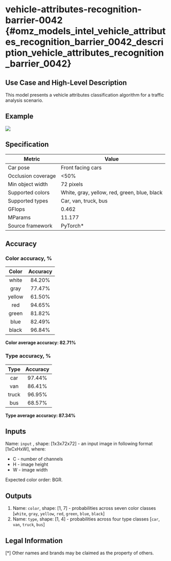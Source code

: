 # vehicle-attributes-recognition-barrier-0042 {#omz_models_intel_vehicle_attributes_recognition_barrier_0042_description_vehicle_attributes_recognition_barrier_0042}

## Use Case and High-Level Description

This model presents a vehicle attributes classification algorithm for a traffic analysis scenario.

## Example

![](./vehicle-attributes-recognition-barrier-0042-1.png)

## Specification

| Metric                | Value                                        |
|-----------------------|----------------------------------------------|
| Car pose              | Front facing cars                            |
| Occlusion coverage    | <50%                                         |
| Min object width      | 72 pixels                                    |
| Supported colors      | White, gray, yellow, red, green, blue, black |
| Supported types       | Car, van, truck, bus                         |
| GFlops                | 0.462                                        |
| MParams               | 11.177                                       |
| Source framework      | PyTorch\*                                    |

## Accuracy

### Color accuracy, %

| Color    | Accuracy   |
|:--------:|:----------:|
| white    | 84.20%     |
| gray     | 77.47%     |
| yellow   | 61.50%     |
| red      | 94.65%     |
| green    | 81.82%     |
| blue     | 82.49%     |
| black    | 96.84%     |

**Color average accuracy: 82.71%**

### Type accuracy, %

| Type  | Accuracy |
|:-----:|:--------:|
| car   | 97.44%   |
| van   | 86.41%   |
| truck | 96.95%   |
| bus   | 68.57%   |

**Type average accuracy: 87.34%**

## Inputs

Name: `input` , shape: [1x3x72x72] - an input image in following format
[1xCxHxW], where:
- C - number of channels
- H - image height
- W - image width

Expected color order: BGR.

## Outputs

1.	Name: `color`, shape: [1, 7] - probabilities across seven color classes
    [`white`, `gray`, `yellow`, `red`, `green`, `blue`, `black`]
2.	Name: `type`, shape: [1, 4] - probabilities across four type classes
    [`car`, `van`, `truck`, `bus`]

## Legal Information
[\*] Other names and brands may be claimed as the property of others.
